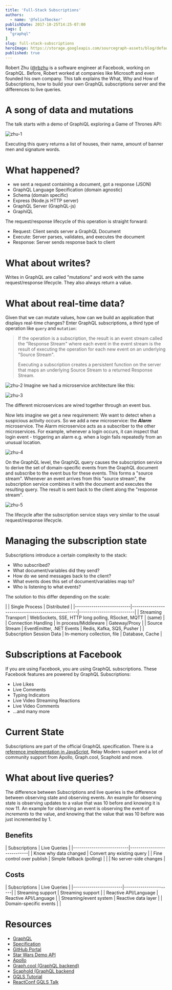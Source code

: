 ```yaml
---
title: 'Full-Stack Subscriptions'
authors:
  - name: '@felixfbecker'
publishDate: 2017-10-25T14:25-07:00
tags: [
  "graphql"
]
slug: full-stack-subscriptions
heroImage: https://storage.googleapis.com/sourcegraph-assets/blog/default_hero_social.png
published: true
---
```



Robert Zhu ([@rbzhu](https://twitter.com/rbzhu) is a software engineer at Facebook, working on GraphQL. Before, Robert worked at companies like Microsoft and even founded his own company. This talk explains the What, Why and How of Subscriptions, how to build your own GraphQL subscriptions server and the differences to live queries.

# A song of data and mutations

The talk starts with a demo of GraphiQL exploring a Game of Thrones API:

![zhu-1](//images.contentful.com/le3mxztn6yoo/1zrqDjxmJOOQwsmWeW4GYI/f54aef534b1f2d134978ba26ca6fb6d1/zhu-1.png)

Executing this query returns a list of houses, their name, amount of banner men and signature words.

# What happened?

- we sent a request containing a document, got a response (JSON)
- GraphQL Language Specification (domain agnostic)
- Schema (domain specific)
- Express (Node.js HTTP server)
- GraphQL Server (GraphQL-js)
- GraphiQL

The request/response lifecycle of this operation is straight forward:

- Request: Client sends server a GraphQL Document
- Execute: Server parses, validates, and executes the document
- Response: Server sends response back to client

# What about writes?

Writes in GraphQL are called "mutations" and work with the same request/response lifecycle. They also always return a value.

# What about real-time data?

Given that we can mutate values, how can we build an application that displays real-time changes?
Enter GraphQL subscriptions, a third type of operation like `query` and `mutation`:

> If the operation is a subscription, the result is an event stream called the "Response Stream" where each event in the event stream is the result of executing the operation for each new event on an
underlying "Source Stream".
>
> Executing a subscription creates a persistent function on the server that maps an
underlying Source Stream to a returned Response Stream.

![zhu-2](//images.contentful.com/le3mxztn6yoo/4RYHLjDH048YqK8EKkYoyu/69bc4fcfd5d7f0c3fec76aba8f095ce5/zhu-2.gif)
Imagine we had a microservice architecture like this:

![zhu-3](//images.contentful.com/le3mxztn6yoo/5Y5fLKDrr204EWwkgUwWqa/766f0ea487107b3bb65305f005f2e4de/zhu-3.gif)


The different microservices are wired together through an event bus.

Now lets imagine we get a new requirement: We want to detect when a suspicious activity occurs.
So we add a new microservice: the ***Alarm*** microservice.
The Alarm microservice acts as a subscriber to the other microservices.
For example, whenever a login occurs, it can inspect that login event - triggering an alarm e.g. when a login fails repeatedly from an unusual location.

![zhu-4](//images.contentful.com/le3mxztn6yoo/2dEbbRIEZSmQWkaykkq6QQ/8a48a273cd3374599354d393e592d58f/zhu-4.gif)


On the GraphQL level, the GraphQL query causes the subscription service to derive the set of domain-specific events from the GraphQL document and subscribe to the event bus for these events. This forms a "source stream". Whenever an event arrives from this "source stream", the subscription service combines it with the document and executes the resulting query. The result is sent back to the client along the "response stream".

![zhu-5](//images.contentful.com/le3mxztn6yoo/5XIkSof4pamcowaioMwo84/0e68f7efae872bad244aaa1172edf4ca/zhu-5.gif)

The lifecycle after the subscription service stays very similar to the usual request/response lifecycle.

# Managing the subscription state

Subscriptions introduce a certain complexity to the stack:

- Who subscribed?
- What document/variables did they send?
- How do we send messages back to the client?
- What events does this set of document\/variables map to?
- Who is listening to what events?

The solution to this differ depending on the scale:

<TableWrapper>
|                           | Single Process                                    | Distributed               |
|---------------------------|---------------------------------------------------|---------------------------|
| Streaming Transport       | WebSockets, SSE, HTTP long polling, RSocket, MQTT | (same)                    |
| Connection Handling       | In process/Middleware                             | Gateway/Proxy             |
| Source Stream             | EventEmitter, .NET Events                         | Redis, Kafka, SQS, Pusher |
| Subscription Session Data | In-memory collection, file                        | Database, Cache           |
</TableWrapper>

# Subscriptions at Facebook

If you are using Facebook, you are using GraphQL subscriptions.
These Facebook features are powered by GraphQL Subscriptions:

- Live Likes
- Live Comments
- Typing Indicators
- Live Video Streaming Reactions
- Live Video Comments
- ...and many more

# Current State

Subscriptions are part of the official GraphQL specification. There is a [reference implementation in JavaScript](https://github.com/apollographql/graphql-subscriptions), Relay Modern support and a lot of community support from Apollo, Graph.cool, Scaphold and more.

# What about live queries?

The difference between Subscriptions and live queries is the difference between observing state and observing events.
An example for observing state is observing updates to a value that was 10 before and knowing it is now 11.
An example for observing an event is observing the event of _increments_ to the value, and knowing that the value that was 10 before was just incremented by 1.

## Benefits

<TableWrapper>
| Subscriptions             | Live Queries               |
|---------------------------|----------------------------|
| Know why data changed     | Convert any existing query |
| Fine control over publish | Simple fallback (polling)  |
|                           | No server-side changes     |
</TableWrapper>

## Costs

<TableWrapper>
| Subscriptions          | Live Queries          |
|------------------------|-----------------------|
| Streaming support      | Streaming support     |
| Reactive API/Language  | Reactive API/Language |
| Streaming/event system | Reactive data layer   |
| Domain-specific events |                       |
</TableWrapper>

# Resources

- [GraphQL](https://graphql.org)
- [Specification](https://facebook.github.io/graphql)
- [GitHub Portal](https://github.com/graphql)
- [Star Wars Demo API](https://graphql.org/swapi-graphql)
- [Apollo](https://apollodata.com)
- [Graph.cool (GraphQL backend)](https://graph.cool)
- [Scaphold (GraphQL backend](https://scaphold.io)
- [GQLS Tutorial](https://dev-blog.apollodata.com/tutorial-graphql-subscriptions-server-side-e51c32dc2951)
- [ReactConf GQLS Talk](https://www.youtube.com/watch?v=AYbVMNtO-ro)
